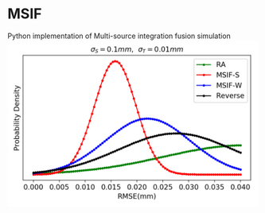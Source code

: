 # MSIF

Python implementation of Multi-source integration fusion simulation
![](images/Figure_2.png)
